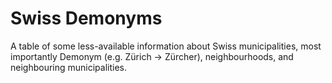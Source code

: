 # Swiss Demonyms
A table of some less-available information about Swiss municipalities, most importantly Demonym (e.g. Zürich -> Zürcher), neighbourhoods, and neighbouring municipalities.
